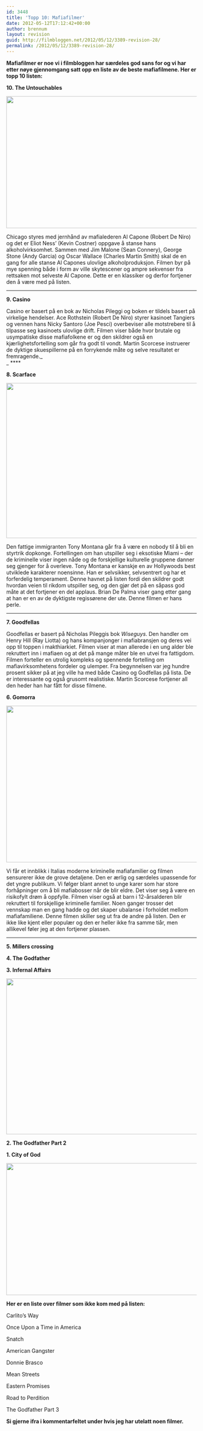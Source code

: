 ```yaml
---
id: 3448
title: 'Topp 10: Mafiafilmer'
date: 2012-05-12T17:12:42+00:00
author: brennum
layout: revision
guid: http://filmbloggen.net/2012/05/12/3389-revision-28/
permalink: /2012/05/12/3389-revision-28/
---
```

**Mafiafilmer er noe vi i filmbloggen har særdeles god sans for og vi har etter nøye gjennomgang satt opp en liste av de beste mafiafilmene. Her er topp 10 listen:**

**10. The Untouchables**

<a href="http://filmbloggen.net/?attachment_id=3412" rel="attachment wp-att-3412"><img class="alignnone size-large wp-image-3412" src="http://filmbloggen.net/wp-content/uploads//2012/05/420586-the_untouchables_original-620x348.jpg" alt="" width="620" height="348" /></a>

Chicago styres med jernhånd av mafialederen Al Capone (Robert De Niro) og det er Eliot Ness&#8217; (Kevin Costner) oppgave å stanse hans alkoholvirksomhet. Sammen med Jim Malone (Sean Connery), George Stone (Andy Garcia) og Oscar Wallace (Charles Martin Smith) skal de en gang for alle stanse Al Capones ulovlige alkoholproduksjon. Filmen byr på mye spenning både i form av ville skytescener og ampre sekvenser fra rettsaken mot selveste Al Capone. Dette er en klassiker og derfor fortjener den å være med på listen.  
****

**9. Casino**

Casino er basert på en bok av Nicholas Pileggi og boken er tildels basert på virkelige hendelser. Ace Rothstein (Robert De Niro) styrer kasinoet Tangiers og vennen hans Nicky Santoro (Joe Pesci) overbeviser alle motstrebere til å tilpasse seg kasinoets ulovlige drift. Filmen viser både hvor brutale og usympatiske disse mafiafolkene er og den skildrer også en kjærlighetsfortelling som går fra godt til vondt. Martin Scorcese instruerer de dyktige skuespillerne på en forrykende måte og selve resultatet er fremragende._  
_ ****

**8. Scarface**

<a href="http://filmbloggen.net/?attachment_id=3417" rel="attachment wp-att-3417"><img class="alignnone size-large wp-image-3417" src="http://filmbloggen.net/wp-content/uploads//2012/05/scarface-wallpaper_52027_2470-620x409.jpg" alt="" width="620" height="409" /></a>

Den fattige immigranten Tony Montana går fra å være en nobody til å bli en styrtrik dopkonge. Fortellingen om han utspiller seg i eksotiske Miami &#8211; der de kriminelle viser ingen nåde og de forskjellige kulturelle gruppene danner seg gjenger for å overleve. Tony Montana er kanskje en av Hollywoods best utviklede karakterer noensinne. Han er selvsikker, selvsentrert og har et forferdelig temperament. Denne havnet på listen fordi den skildrer godt hvordan veien til rikdom utspiller seg, og den gjør det på en såpass god måte at det fortjener en del applaus. Brian De Palma viser gang etter gang at han er en av de dyktigste regissørene der ute. Denne filmen er hans perle.  
****

**7. Goodfellas**

Goodfellas er basert på Nicholas Pileggis bok _Wiseguys_. Den handler om Henry Hill (Ray Liotta) og hans kompanjonger i mafiabransjen og deres vei opp til toppen i makthiarkiet. Filmen viser at man allerede i en ung alder ble rekruttert inn i mafiaen og at det på mange måter ble en utvei fra fattigdom. Filmen forteller en utrolig kompleks og spennende fortelling om mafiavirksomhetens fordeler og ulemper. Fra begynnelsen var jeg hundre prosent sikker på at jeg ville ha med både Casino og Godfellas på lista. De er interessante og også grusomt realistiske. Martin Scorcese fortjener all den heder han har fått for disse filmene.

**6. Gomorra**

<a href="http://filmbloggen.net/?attachment_id=3435" rel="attachment wp-att-3435"><img class="alignnone size-large wp-image-3435" src="http://filmbloggen.net/wp-content/uploads//2012/05/kids-shooting-620x413.jpg" alt="" width="620" height="413" /></a>

Vi får et innblikk i Italias moderne kriminelle mafiafamilier og filmen sensurerer ikke de grove detaljene. Den er ærlig og særdeles upassende for det yngre publikum. Vi følger blant annet to unge karer som har store forhåpninger om å bli mafiabosser når de blir eldre. Det viser seg å være en risikofylt drøm å oppfylle. Filmen viser også at barn i 12-årsalderen blir rekruttert til forskjellige kriminelle familier. Noen ganger trosser det vennskap man en gang hadde og det skaper ubalanse i forholdet mellom mafiafamiliene. Denne filmen skiller seg ut fra de andre på listen. Den er ikke like kjent eller populær og den er heller ikke fra samme tiår, men allikevel føler jeg at den fortjener plassen.  
****

**5. Millers crossing**

**4. The Godfather**

**3. Infernal Affairs**

<a href="http://filmbloggen.net/?attachment_id=3437" rel="attachment wp-att-3437"><img class="alignnone size-large wp-image-3437" src="http://filmbloggen.net/wp-content/uploads//2012/05/Infernal-Affairs-620x411.jpg" alt="" width="620" height="411" /></a>

**2. The Godfather Part 2**

**1. City of God**

<a href="http://filmbloggen.net/?attachment_id=3436" rel="attachment wp-att-3436"><img class="alignnone size-large wp-image-3436" src="http://filmbloggen.net/wp-content/uploads//2012/05/02_copy4_original-620x348.jpg" alt="" width="620" height="348" /></a>

**Her er en liste over filmer som ikke kom med på listen:**

Carlito&#8217;s Way

Once Upon a Time in America

Snatch

American Gangster

Donnie Brasco

Mean Streets

Eastern Promises

Road to Perdition

The Godfather Part 3

**Si gjerne ifra i kommentarfeltet under hvis jeg har utelatt noen filmer.**

&nbsp;